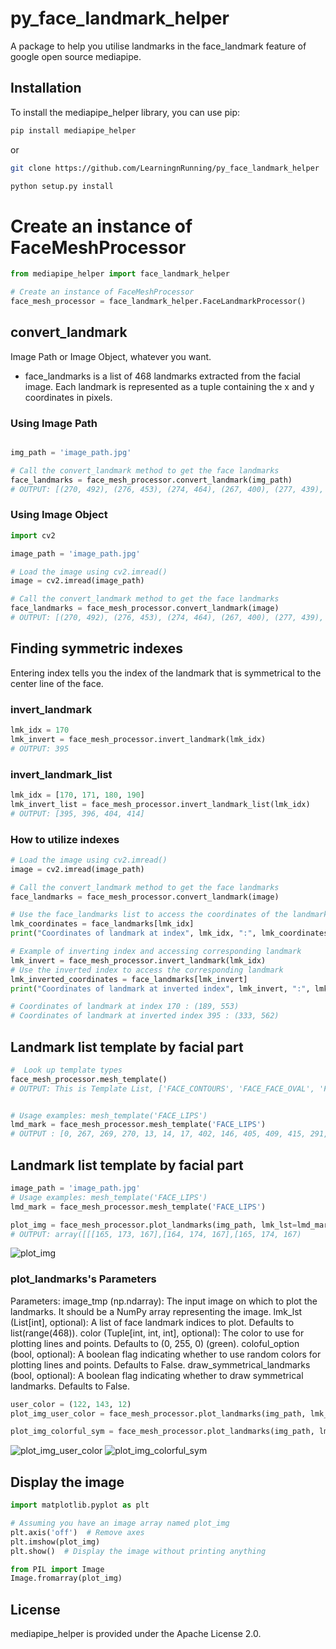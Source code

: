 # py_face_landmark_helper
A package to help you utilise landmarks in the face_landmark feature of google open source mediapipe.



## Installation

To install the mediapipe_helper library, you can use pip:

```bash
pip install mediapipe_helper
```

or

```bash
git clone https://github.com/LearningnRunning/py_face_landmark_helper

python setup.py install
```
# Create an instance of FaceMeshProcessor

```python
from mediapipe_helper import face_landmark_helper

# Create an instance of FaceMeshProcessor
face_mesh_processor = face_landmark_helper.FaceLandmarkProcessor()
```

## convert_landmark
 Image Path or Image Object, whatever you want.

- face_landmarks is a list of 468 landmarks extracted from the facial image. Each landmark is represented as a tuple containing the x and y coordinates in pixels.

### Using Image Path
```python

img_path = 'image_path.jpg'

# Call the convert_landmark method to get the face landmarks
face_landmarks = face_mesh_processor.convert_landmark(img_path)
# OUTPUT: [(270, 492), (276, 453), (274, 464), (267, 400), (277, 439), (279, 418), (282, 362), (176, 338), (285, 318), (287, 297), (293, 223), (270, 497), (269, 503), (268, 507), (268, 515),  ...]
```

### Using Image Object

```python
import cv2

image_path = 'image_path.jpg'

# Load the image using cv2.imread()
image = cv2.imread(image_path)

# Call the convert_landmark method to get the face landmarks
face_landmarks = face_mesh_processor.convert_landmark(image)
# OUTPUT: [(270, 492), (276, 453), (274, 464), (267, 400), (277, 439), (279, 418), (282, 362), (176, 338), (285, 318), (287, 297), (293, 223), (270, 497), (269, 503), (268, 507), (268, 515),  ...]

```
## Finding symmetric indexes
Entering index tells you the index of the landmark that is symmetrical to the center line of the face.

### invert_landmark
```python
lmk_idx = 170
lmk_invert = face_mesh_processor.invert_landmark(lmk_idx)
# OUTPUT: 395
```

### invert_landmark_list
```python
lmk_idx = [170, 171, 180, 190]
lmk_invert_list = face_mesh_processor.invert_landmark_list(lmk_idx)
# OUTPUT: [395, 396, 404, 414]
```
### How to utilize indexes
```python
# Load the image using cv2.imread()
image = cv2.imread(image_path)

# Call the convert_landmark method to get the face landmarks
face_landmarks = face_mesh_processor.convert_landmark(image)

# Use the face_landmarks list to access the coordinates of the landmark at index lmk_idx
lmk_coordinates = face_landmarks[lmk_idx]
print("Coordinates of landmark at index", lmk_idx, ":", lmk_coordinates)

# Example of inverting index and accessing corresponding landmark
lmk_invert = face_mesh_processor.invert_landmark(lmk_idx)
# Use the inverted index to access the corresponding landmark
lmk_inverted_coordinates = face_landmarks[lmk_invert]
print("Coordinates of landmark at inverted index", lmk_invert, ":", lmk_inverted_coordinates)

# Coordinates of landmark at index 170 : (189, 553)
# Coordinates of landmark at inverted index 395 : (333, 562)
```

## Landmark list template by facial part

```python
#  Look up template types
face_mesh_processor.mesh_template()
# OUTPUT: This is Template List, ['FACE_CONTOURS', 'FACE_FACE_OVAL', 'FACE_IRISES', 'FACE_LEFT_EYE', 'FACE_LEFT_EYEBROW', 'FACE_LEFT_IRIS', 'FACE_LIPS', 'FACE_NOSE', 'FACE_RIGHT_EYE', 'FACE_RIGHT_EYEBROW', 'FACE_RIGHT_IRIS', 'FACE_TESSELATION', 'FACE_CENTER'] 


# Usage examples: mesh_template('FACE_LIPS')
lmd_mark = face_mesh_processor.mesh_template('FACE_LIPS')
# OUTPUT : [0, 267, 269, 270, 13, 14, 17, 402, 146, 405, 409, 415, 291, 37, 39, 40, 178, 308, 181, 310, 311, 312, 185, 314, 317, 318, 61, 191, 321, 324, 78, 80, 81, 82, 84, 87, 88, 91, 95, 375]
```


## Landmark list template by facial part
```python
image_path = 'image_path.jpg'
# Usage examples: mesh_template('FACE_LIPS')
lmd_mark = face_mesh_processor.mesh_template('FACE_LIPS')

plot_img = face_mesh_processor.plot_landmarks(img_path, lmk_lst=lmd_mark)
# OUTPUT: array([[[165, 173, 167],[164, 174, 167],[165, 174, 167)
```
![plot_img](https://velog.velcdn.com/images/sungrok7/post/5a3a5b69-5705-4ab6-bf29-2317761f3263/image.png)

### plot_landmarks's Parameters
Parameters:
    image_tmp (np.ndarray): The input image on which to plot the landmarks. It should be a NumPy array representing the image.
    lmk_lst (List[int], optional): A list of face landmark indices to plot. Defaults to list(range(468)).
    color (Tuple[int, int, int], optional): The color to use for plotting lines and points. Defaults to (0, 255, 0) (green).
    coloful_option (bool, optional): A boolean flag indicating whether to use random colors for plotting lines and points. Defaults to False.
    draw_symmetrical_landmarks (bool, optional): A boolean flag indicating whether to draw symmetrical landmarks. Defaults to False.

```python
user_color = (122, 143, 12)
plot_img_user_color = face_mesh_processor.plot_landmarks(img_path, lmk_lst=lmd_mark, color=user_color)

plot_img_colorful_sym = face_mesh_processor.plot_landmarks(img_path, lmk_lst=lmd_mark, coloful_option=True, draw_symmetrical_landmarks=True)
```

![plot_img_user_color](https://velog.velcdn.com/images/sungrok7/post/92446ddb-642b-43b5-b48f-64a3aaf65a42/image.png)
![plot_img_colorful_sym](https://velog.velcdn.com/images/sungrok7/post/82cd4fcd-3754-4522-ab54-33474a4795c2/image.png)

## Display the image

```python
import matplotlib.pyplot as plt

# Assuming you have an image array named plot_img
plt.axis('off')  # Remove axes
plt.imshow(plot_img)
plt.show()  # Display the image without printing anything

from PIL import Image
Image.fromarray(plot_img)
```

## License
mediapipe_helper is provided under the Apache License 2.0. 

